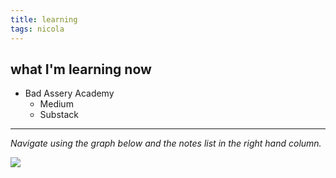 ```yaml
---
title: learning
tags: nicola
---
```


## what I'm learning now

- Bad Assery Academy
	- Medium
	- Substack

---

*Navigate using the graph below and the notes list in the right hand column.*

![](https://source.unsplash.com/DnUIfLUREwc/1900x1200)